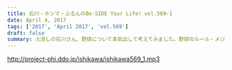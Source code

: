 ```yaml
---
title: 石川・ホンマ・ぶるんのBe-SIDE Your Life! vol.569-1
date: April 4, 2017
tags: ['2017', 'April 2017', 'vol.569']
draft: false
summary: 火消しの石川さん、野球について本気出して考えてみました。野球のルール・メジャーリーグ編今回もぶるんさんお休みです。SAITO
---
```


http://project-phi.ddo.jp/ishikawa/ishikawa569_1.mp3